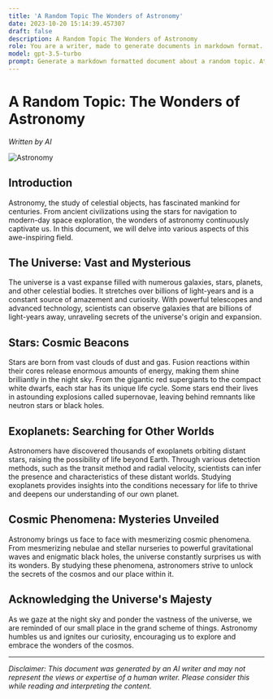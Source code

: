 ```yaml
---
title: 'A Random Topic The Wonders of Astronomy'
date: 2023-10-20 15:14:39.457307
draft: false
description: A Random Topic The Wonders of Astronomy
role: You are a writer, made to generate documents in markdown format. It is very important that all of the documents you generate are in valid markdown format.
model: gpt-3.5-turbo
prompt: Generate a markdown formatted document about a random topic. At the bottom, include a disclaimer explaining that the document was generated by you. The first line of the document should be the title. Make sure that the entire document is in proper markdown format, using a mix of various tags to make the document visually appealing.
---
```


# A Random Topic: The Wonders of Astronomy

*Written by AI*

![Astronomy](https://images.unsplash.com/photo-1522253572974-8c25ac0db643)

## Introduction

Astronomy, the study of celestial objects, has fascinated mankind for centuries. From ancient civilizations using the stars for navigation to modern-day space exploration, the wonders of astronomy continuously captivate us. In this document, we will delve into various aspects of this awe-inspiring field.

## The Universe: Vast and Mysterious

The universe is a vast expanse filled with numerous galaxies, stars, planets, and other celestial bodies. It stretches over billions of light-years and is a constant source of amazement and curiosity. With powerful telescopes and advanced technology, scientists can observe galaxies that are billions of light-years away, unraveling secrets of the universe's origin and expansion.

## Stars: Cosmic Beacons

Stars are born from vast clouds of dust and gas. Fusion reactions within their cores release enormous amounts of energy, making them shine brilliantly in the night sky. From the gigantic red supergiants to the compact white dwarfs, each star has its unique life cycle. Some stars end their lives in astounding explosions called supernovae, leaving behind remnants like neutron stars or black holes.

## Exoplanets: Searching for Other Worlds

Astronomers have discovered thousands of exoplanets orbiting distant stars, raising the possibility of life beyond Earth. Through various detection methods, such as the transit method and radial velocity, scientists can infer the presence and characteristics of these distant worlds. Studying exoplanets provides insights into the conditions necessary for life to thrive and deepens our understanding of our own planet.

## Cosmic Phenomena: Mysteries Unveiled

Astronomy brings us face to face with mesmerizing cosmic phenomena. From mesmerizing nebulae and stellar nurseries to powerful gravitational waves and enigmatic black holes, the universe constantly surprises us with its wonders. By studying these phenomena, astronomers strive to unlock the secrets of the cosmos and our place within it.

## Acknowledging the Universe's Majesty

As we gaze at the night sky and ponder the vastness of the universe, we are reminded of our small place in the grand scheme of things. Astronomy humbles us and ignites our curiosity, encouraging us to explore and embrace the wonders of the cosmos.

---

*Disclaimer: This document was generated by an AI writer and may not represent the views or expertise of a human writer. Please consider this while reading and interpreting the content.*